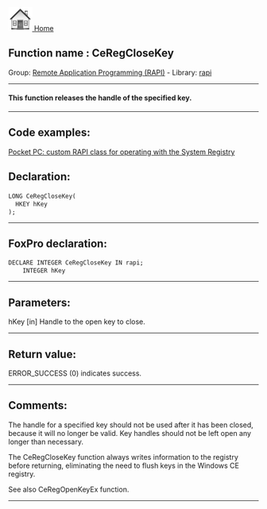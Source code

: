 [<img src="../../images/home.png"> Home ](https://github.com/VFPX/Win32API)  

## Function name : CeRegCloseKey
Group: [Remote Application Programming (RAPI)](../../functions_group.md#Remote_Application_Programming_(RAPI))  -  Library: [rapi](../../libraries.md#rapi)  
***  


#### This function releases the handle of the specified key.
***  


## Code examples:
[Pocket PC: custom RAPI class for operating with the System Registry](../../samples/sample_441.md)  

## Declaration:
```foxpro  
LONG CeRegCloseKey(
  HKEY hKey
);  
```  
***  


## FoxPro declaration:
```foxpro  
DECLARE INTEGER CeRegCloseKey IN rapi;
	INTEGER hKey  
```  
***  


## Parameters:
hKey 
[in] Handle to the open key to close.   
***  


## Return value:
ERROR_SUCCESS (0) indicates success.  
***  


## Comments:
The handle for a specified key should not be used after it has been closed, because it will no longer be valid. Key handles should not be left open any longer than necessary.   
  
The CeRegCloseKey function always writes information to the registry before returning, eliminating the need to flush keys in the Windows CE registry.  
  
See also CeRegOpenKeyEx function.  
  
***  

